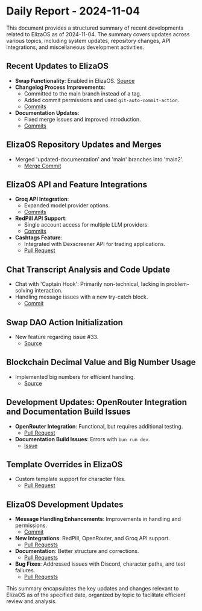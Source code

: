 # Daily Report - 2024-11-04

This document provides a structured summary of recent developments related to ElizaOS as of 2024-11-04. The summary covers updates across various topics, including system updates, repository changes, API integrations, and miscellaneous development activities.

## Recent Updates to ElizaOS

- **Swap Functionality**: Enabled in ElizaOS. [Source](https://github.com/elizaOS/eliza/pull/197)
- **Changelog Process Improvements**:
  - Committed to the main branch instead of a tag.
  - Added commit permissions and used `git-auto-commit-action`.
  - [Commits](https://github.com/elizaOS/eliza/commit/a46b8133085fae8e1a4a5dc3b50c89bb55b1e1aa)
- **Documentation Updates**:
  - Fixed merge issues and improved introduction.
  - [Commits](https://github.com/elizaOS/eliza/commit/423b2e78db7e1900a86b3dd327b44007d94ca70d)

## ElizaOS Repository Updates and Merges

- Merged 'updated-documentation' and 'main' branches into 'main2'.
  - [Merge Commit](https://github.com/elizaOS/eliza/commit/2d17b3737ff50d905bb9d11a9bd61fbe468290b3)

## ElizaOS API and Feature Integrations

- **Groq API Integration**:
  - Expanded model provider options.
  - [Commits](https://github.com/elizaOS/eliza/commit/aca0cdde6f5b57419568e92edea0d2031f704b37)
- **RedPill API Support**:
  - Single account access for multiple LLM providers.
  - [Commits](https://github.com/elizaOS/eliza/pull/198)
- **Cashtags Feature**:
  - Integrated with Dexscreener API for trading applications.
  - [Pull Request](https://github.com/elizaOS/eliza/pull/200)

## Chat Transcript Analysis and Code Update

- Chat with 'Captain Hook': Primarily non-technical, lacking in problem-solving interaction.
- Handling message issues with a new try-catch block.
  - [Commit](https://github.com/elizaOS/eliza/commit/0b3438b6a42745d422e755fa3030b516218717a0)

## Swap DAO Action Initialization

- New feature regarding issue #33.
  - [Source](https://github.com/elizaOS/eliza/commit/9b6479a6bff0ec6936621514b22d014f1af24acd)

## Blockchain Decimal Value and Big Number Usage

- Implemented big numbers for efficient handling.
  - [Source](https://github.com/elizaOS/eliza/commit/50f3a4d9bd4b23ced8964cd96d30e0cd41acf4ef)

## Development Updates: OpenRouter Integration and Documentation Build Issues

- **OpenRouter Integration**: Functional, but requires additional testing.
  - [Pull Request](https://github.com/elizaOS/eliza/pull/193)
- **Documentation Build Issues**: Errors with `bun run dev`.
  - [Issue](https://github.com/elizaOS/eliza/issues/202)

## Template Overrides in ElizaOS

- Custom template support for character files.
  - [Pull Request](https://github.com/elizaOS/eliza/pull/207)

## ElizaOS Development Updates

- **Message Handling Enhancements**: Improvements in handling and permissions.
  - [Commit](https://github.com/elizaOS/eliza/commit/0b3438b6a42745d422e755fa3030b516218717a0)
- **New Integrations**: RedPill, OpenRouter, and Groq API support.
  - [Pull Requests](https://github.com/elizaOS/eliza/pull/198)
- **Documentation**: Better structure and corrections.
  - [Pull Requests](https://github.com/elizaOS/eliza/pull/199)
- **Bug Fixes**: Addressed issues with Discord, character paths, and test failures.
  - [Pull Requests](https://github.com/elizaOS/eliza/pull/203)

This summary encapsulates the key updates and changes relevant to ElizaOS as of the specified date, organized by topic to facilitate efficient review and analysis.
